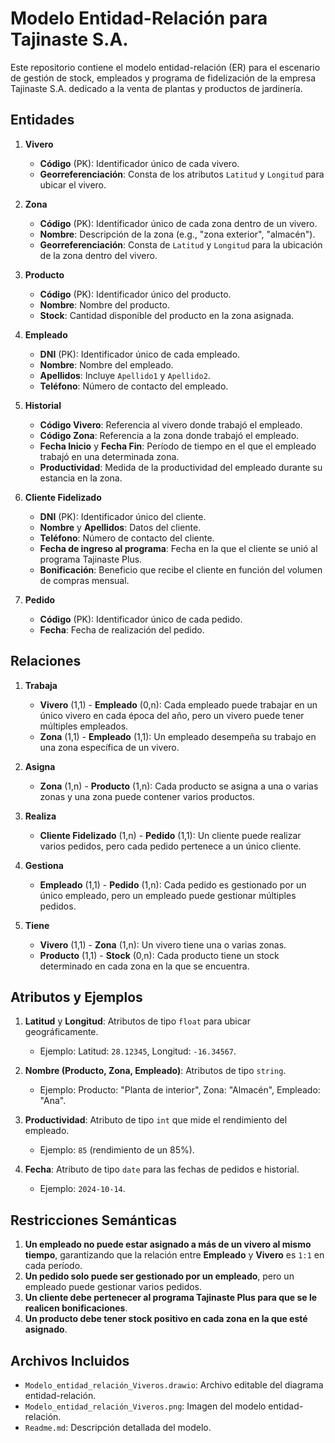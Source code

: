 # Modelo Entidad-Relación para Tajinaste S.A.

Este repositorio contiene el modelo entidad-relación (ER) para el escenario de gestión de stock, empleados y programa de fidelización de la empresa Tajinaste S.A. dedicado a la venta de plantas y productos de jardinería. 

## Entidades

1. **Vivero**
   - **Código** (PK): Identificador único de cada vivero.
   - **Georreferenciación**: Consta de los atributos `Latitud` y `Longitud` para ubicar el vivero.

2. **Zona**
   - **Código** (PK): Identificador único de cada zona dentro de un vivero.
   - **Nombre**: Descripción de la zona (e.g., "zona exterior", "almacén").
   - **Georreferenciación**: Consta de `Latitud` y `Longitud` para la ubicación de la zona dentro del vivero.

3. **Producto**
   - **Código** (PK): Identificador único del producto.
   - **Nombre**: Nombre del producto.
   - **Stock**: Cantidad disponible del producto en la zona asignada.

4. **Empleado**
   - **DNI** (PK): Identificador único de cada empleado.
   - **Nombre**: Nombre del empleado.
   - **Apellidos**: Incluye `Apellido1` y `Apellido2`.
   - **Teléfono**: Número de contacto del empleado.

5. **Historial**
   - **Código Vivero**: Referencia al vivero donde trabajó el empleado.
   - **Código Zona**: Referencia a la zona donde trabajó el empleado.
   - **Fecha Inicio** y **Fecha Fin**: Período de tiempo en el que el empleado trabajó en una determinada zona.
   - **Productividad**: Medida de la productividad del empleado durante su estancia en la zona.

6. **Cliente Fidelizado**
   - **DNI** (PK): Identificador único del cliente.
   - **Nombre** y **Apellidos**: Datos del cliente.
   - **Teléfono**: Número de contacto del cliente.
   - **Fecha de ingreso al programa**: Fecha en la que el cliente se unió al programa Tajinaste Plus.
   - **Bonificación**: Beneficio que recibe el cliente en función del volumen de compras mensual.

7. **Pedido**
   - **Código** (PK): Identificador único de cada pedido.
   - **Fecha**: Fecha de realización del pedido.

## Relaciones

1. **Trabaja**
   - **Vivero** (1,1) - **Empleado** (0,n): Cada empleado puede trabajar en un único vivero en cada época del año, pero un vivero puede tener múltiples empleados.
   - **Zona** (1,1) - **Empleado** (1,1): Un empleado desempeña su trabajo en una zona específica de un vivero.

2. **Asigna**
   - **Zona** (1,n) - **Producto** (1,n): Cada producto se asigna a una o varias zonas y una zona puede contener varios productos.

3. **Realiza**
   - **Cliente Fidelizado** (1,n) - **Pedido** (1,1): Un cliente puede realizar varios pedidos, pero cada pedido pertenece a un único cliente.

4. **Gestiona**
   - **Empleado** (1,1) - **Pedido** (1,n): Cada pedido es gestionado por un único empleado, pero un empleado puede gestionar múltiples pedidos.

5. **Tiene**
   - **Vivero** (1,1) - **Zona** (1,n): Un vivero tiene una o varias zonas.
   - **Producto** (1,1) - **Stock** (0,n): Cada producto tiene un stock determinado en cada zona en la que se encuentra.

## Atributos y Ejemplos

1. **Latitud** y **Longitud**: Atributos de tipo `float` para ubicar geográficamente.
   - Ejemplo: Latitud: `28.12345`, Longitud: `-16.34567`.

2. **Nombre (Producto, Zona, Empleado)**: Atributos de tipo `string`.
   - Ejemplo: Producto: "Planta de interior", Zona: "Almacén", Empleado: "Ana".

3. **Productividad**: Atributo de tipo `int` que mide el rendimiento del empleado.
   - Ejemplo: `85` (rendimiento de un 85%).

4. **Fecha**: Atributo de tipo `date` para las fechas de pedidos e historial.
   - Ejemplo: `2024-10-14`.

## Restricciones Semánticas

1. **Un empleado no puede estar asignado a más de un vivero al mismo tiempo**, garantizando que la relación entre **Empleado** y **Vivero** es `1:1` en cada período.
2. **Un pedido solo puede ser gestionado por un empleado**, pero un empleado puede gestionar varios pedidos.
3. **Un cliente debe pertenecer al programa Tajinaste Plus para que se le realicen bonificaciones**.
4. **Un producto debe tener stock positivo en cada zona en la que esté asignado**.

## Archivos Incluidos

- `Modelo_entidad_relación_Viveros.drawio`: Archivo editable del diagrama entidad-relación.
- `Modelo_entidad_relación_Viveros.png`: Imagen del modelo entidad-relación.
- `Readme.md`: Descripción detallada del modelo.
